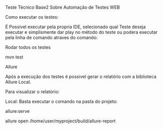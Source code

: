 Teste Técnico Base2 Sobre Automação de Testes WEB

Como executar os testes:

É Possivel executar pela propria IDE, selecionado qual Teste deseja executar e simplismente dar play no método
do teste ou podera executar pela linha de comando atraves do comando:

Rodar todos os testes

mvn test  

Allure

Após a execução dos testes é possivel gerar o relatório com a biblioteca Allure Local.

Para visualizar o relatório:

Local: Basta executar o comando na pasta do projeto:

allure:serve

allure open /home/user/myproject/build/allure-report
